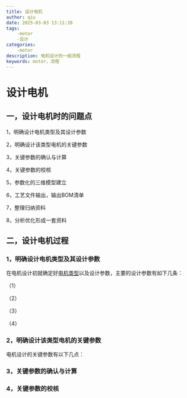 ```yaml
---
title: 设计电机
author: qiu
date: 2025-03-03 13:11:28
tags:
    -motor
    -设计
categories:
    -motor
description: 电机设计的一般流程
keywords: motor，流程
---
```


# 设计电机

## 一，设计电机时的问题点

1，明确设计电机类型及其设计参数

2，明确设计该类型电机的关键参数

3，关键参数的确认与计算

4，关键参数的校核

5，参数化的三维模型建立

6，工艺文件输出，输出BOM清单

7，整理归纳资料

8，分析优化形成一套资料

## 二，设计电机过程

### 1，明确设计电机类型及其设计参数

在电机设计初就确定好[电机类型](25021602-电机分类.md)以及设计参数，主要的设计参数有如下几条：

（1）

（2）

（3）

（4）

### 2，明确设计该类型电机的关键参数

电机设计的关键参数有以下几点：

### 3，关键参数的确认与计算



### 4，关键参数的校核